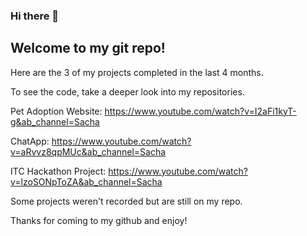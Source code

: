 ### Hi there 👋
## Welcome to my git repo! 

Here are the 3 of my projects completed in the last 4 months. 

To see the code, take a deeper look into my repositories.

Pet Adoption Website: https://www.youtube.com/watch?v=I2aFi1kyT-g&ab_channel=Sacha

ChatApp: https://www.youtube.com/watch?v=aRvvz8qpMUc&ab_channel=Sacha

ITC Hackathon Project: https://www.youtube.com/watch?v=lzoSONpToZA&ab_channel=Sacha

Some projects weren't recorded but are still on my repo. 

Thanks for coming to my github and enjoy! 

